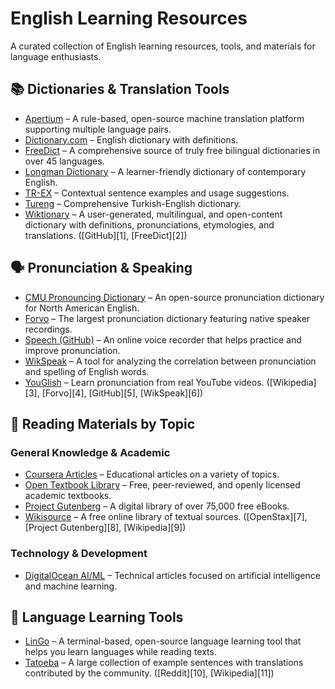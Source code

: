 # English Learning Resources

A curated collection of English learning resources, tools, and materials for language enthusiasts.

## 📚 Dictionaries & Translation Tools

- [Apertium](https://en.wikipedia.org/wiki/Apertium) – A rule-based, open-source machine translation platform supporting multiple language pairs.
- [Dictionary.com](https://www.dictionary.com/) – English dictionary with definitions.
- [FreeDict](https://freedict.org/) – A comprehensive source of truly free bilingual dictionaries in over 45 languages.
- [Longman Dictionary](https://www.ldoceonline.com/) – A learner-friendly dictionary of contemporary English.
- [TR-EX](https://tr-ex.me/) – Contextual sentence examples and usage suggestions.
- [Tureng](https://tureng.com/tr/turkce-ingilizce) – Comprehensive Turkish-English dictionary.
- [Wiktionary](https://en.wikipedia.org/wiki/Wiktionary) – A user-generated, multilingual, and open-content dictionary with definitions, pronunciations, etymologies, and translations. ([GitHub][1], [FreeDict][2])

## 🗣️ Pronunciation & Speaking

- [CMU Pronouncing Dictionary](https://en.wikipedia.org/wiki/CMU_Pronouncing_Dictionary) – An open-source pronunciation dictionary for North American English.
- [Forvo](https://forvo.com/) – The largest pronunciation dictionary featuring native speaker recordings.
- [Speech (GitHub)](https://github.com/huytd/speech) – An online voice recorder that helps practice and improve pronunciation.
- [WikSpeak](https://wikspeak.sourceforge.net/) – A tool for analyzing the correlation between pronunciation and spelling of English words.
- [YouGlish](https://youglish.com/) – Learn pronunciation from real YouTube videos. ([Wikipedia][3], [Forvo][4], [GitHub][5], [WikSpeak][6])

## 📖 Reading Materials by Topic

### General Knowledge & Academic

- [Coursera Articles](https://www.coursera.org/articles) – Educational articles on a variety of topics.
- [Open Textbook Library](https://open.umn.edu/opentextbooks) – Free, peer-reviewed, and openly licensed academic textbooks.
- [Project Gutenberg](https://www.gutenberg.org/) – A digital library of over 75,000 free eBooks.
- [Wikisource](https://en.wikipedia.org/wiki/Wikisource) – A free online library of textual sources. ([OpenStax][7], [Project Gutenberg][8], [Wikipedia][9])

### Technology & Development

- [DigitalOcean AI/ML](https://www.digitalocean.com/community/tags/ai-ml) – Technical articles focused on artificial intelligence and machine learning.

## 🧠 Language Learning Tools

- [LinGo](https://www.reddit.com/r/languagelearning/comments/187kqcy/lingo_a_free_and_open_source_textbased_language/) – A terminal-based, open-source language learning tool that helps you learn languages while reading texts.
- [Tatoeba](https://en.wikipedia.org/wiki/Tatoeba) – A large collection of example sentences with translations contributed by the community. ([Reddit][10], [Wikipedia][11])
